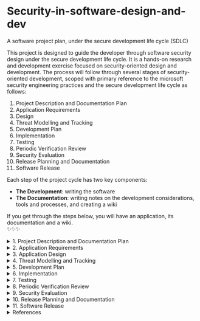 # Security-in-software-design-and-dev
A software project plan, under the secure development life cycle (SDLC)

This project is designed to guide the developer through software security design under the secure development life cycle. It is a hands-on research and development exercise focused on security-oriented design and development. The process will follow through several stages of security-oriented development, scoped with primary reference to the microsoft security engineering practices and the secure development life cycle as follows:
1. Project Description and Documentation Plan 
2. Application Requirements
3. Design 
4. Threat Modelling and Tracking
5. Development Plan
6. Implementation
7. Testing
8. Periodic Verification Review
9. Security Evaluation
10. Release Planning and Documentation
11. Software Release

Each step of the project cycle has two key components:
- **The Development**: writing the software
- **The Documentation**: writing notes on the development considerations, tools and processes, and creating a wiki 

If you get through the steps below, you will have an application, its documentation and a wiki.
</br>
✨✨✨</br>


<details><summary>1. Project Description and Documentation Plan</summary>
<p>       
This section is concerned  with the project definition and setup of a documentation plan. It will include the following steps:</br>
           
- Start a file that will be the main documentation of the application. Include a title and an abstract about the application and then add to the document as you continue through the rest of this guide.</br>          
- Make a duplicate of the above file to be the developer documentation of the project which will include more details such as: the low and high fidelity prototyping and results, interesting errors or findings and other developmental details that can be used for reference about the product’s development history.</br>
- Add to the above documents an 'introduction' section and write a brief description of the project by defining the following items:</br>
           - The name and nature of application to be developed e.g. password manager, social media post reviewer..etc</br>
           - Briefly describe the problem the application being developed will be solving</br>
           - Application name</br>
           - Application type e.g. Java Applet, Browser Extension, Web Application, ..etc</br>
           - Development Tools:</br>
                   -- A listing of selected development language, IDE and any other tools whose relevance is known at this stage.</br>
                   -- This list will grow as the documentation continues throughout the development process.</br>
- Setup a source code management and version control repository ( e.g. GitHub or Subversion) for the project and open an issue list for scheduling the development</br>
- Create a Kanban board for managing the development phases </br>
- Create a README document for tracking details of development changes </br>
- Include in the documentations a quicklink to each of the above and any other workspaces as relevant</br>
</p>
</details>

<details><summary>2. Application Requirements </summary>
<p>
           
This section is concerned  with defining the functional and design requirements of the application and what will be necessary in order to meet those items. Add to the documentation an 'application requirements' section to record each of these:
                      
- Define the functional requirements of the program
- Define the design requirements of the program
- Define security requirements of the program
- Define privacy requirements of the program
</p>
</details>

<details><summary>3. Application Design </summary>
<p>
           
This section is concerned  with establishing the application prototype design. Add to the documentation an 'application design' section and document as you go through each of these:
                      
- Outline the design features to implement in order to meet the functional, design, security and privacy requirements defined earlier
- Create a low fidelity paper prototype of the application as in this example, https://www.youtube.com/watch?v=JMjozqJS44M 
User test the paper prototype and record the findings in the developer documentation according to:</br>
           - Ease of use</br>
           - Ease of taking security actions
- Create a high fidelity mockup of the application
- User test the high fidelity prototype and record the findings according to:</br>
           - Ease of use</br>
           - Ease of taking security actions

</p>
</details>

<details><summary>4. Threat Modelling and Tracking</summary>
<p>
           
This section covers threat modelling of the application, which includes scoping, defining and preparing for threat management in the development process. Add to the documentation a 'threat modelling and tracking' section to record each of these:
- Security and Privacy Requirements:</br>
           - Define the security requirements for your program</br>
           - Define the privacy requirements for your program</br>
- Attack Surface Analysis and Quality Gates(or Bug Bars[https://docs.microsoft.com/en-us/security/sdl/security-bug-bar-sample]):</br>
           - Determine privilege levels for the application and perform an attack surface analysis[https://msdn.microsoft.com/en-us/library/ms972812.aspx]</br>
           - Define levels of security for your program E.g. security[http://msdn.microsoft.com/en-us/library/cc307404.aspx]</br>
           - Define levels of privacy for your program. E.g. privacy[https://msdn.microsoft.com/en-us/library/cc307403.aspx]</br>
- Threat Modeling: </br>
           - Determine which parts of the program need threat modeling and security reviews</br>
           - Create a graphic representation of all the information in the program and how it is connected e.g. using  a data flow diagram (DFD)[http://www.agilemodeling.com/artifacts/dataFlowDiagram.htm].</br>
           - Compile a list of potential vulnerabilities based on a similar program, that could apply to this one</br>
           - Add privilege boundaries to the information diagram based on the quality gates and then categorize the possible threats</br>
           - Examples on threat modelling: SDL threat modeling tool, here[http://www.microsoft.com/en-us/download/details.aspx?id=42518], [http://www.agilemodeling.com/artifacts/securityThreatModel.htm] </br>
- Risk Assessment Plan for Security and Privacy:</br>
           - Determine criteria for assessing and reviewing security of the application</br>
           - Determine criteria for assessing and reviewing security of the application</br>
           - Example: template example[https://msdn.microsoft.com/en-us/library/cc307393.aspx]
- Security Tracking:</br>
           - Define a plan for keeping track of security flaws that may arise throughout the development process e.g. using the github issues feature
</p>
</details>

<details><summary>5. Development Plan</summary>
<p>
           
This section is concerned with defining the project course more specifically with focus on the tools to be used and the specific components to be developed. Add to the documentation a 'Development Plan' section to record each of these:
- Project tools: </br>
           - Compile a comprehensive list of approved tools for the project. Example [https://msdn.microsoft.com/library/cc307395.aspx]. Include tool versions to account for differences between versions e.g. of the same compiler/IDE/etc.</br>
- Deprecated/Unsafe Functions in Project Tools and their alternatives:</br>
           - Identify and list any relevant unsafe or deprecated functions specific to the approved tools. Specify a list of approved alternatives for the project as relevant.</br>
- README Design:</br>
           - List the application components planned for development</br>
           - Specify the tasks involved in development under each component</br>
</p>
</details>

<details><summary>6. Implementation</summary>
<p> 
This section is concerned with the application coding and code documentation. Add to the documentation an 'Implementation' section with these items:
                   
- README:</br>
           - List out the components planned for implementation</br>
           - Under each component:</br>
                     -- Record what tasks are complete after each work period</br>
                     -- Note what is pending at each working period</br>
                     -- Note what each project participant will be handling next</br>
- Code: Write the code and,</br>
           - Document the code process e.g. library decisions, what each section does, etc.. as you go</br>
           - Document the features: requirements, what's implemented and how it works </br>
</p>
</details>

<details><summary>7. Testing</summary>
<p>
           
This section is concerned  with defining and carrying out various tests to keep the security level of the application under development above defined benchmarks. Add to the documentation a 'Testing' section to record each of these:
                              
- Static Analysis:</br>
           - Choose a static analysis tool to use during the development process. Document the tool and use it each time you recompile the code. </br>
           - Document the analysis outcomes after every few tests.</br>
           - Example: Checkstyle for Java [http://eclipse-cs.sourceforge.net/#!/]</br>
- Dynamic Analysis:</br>
           - Choose a dynamic analysis tool and document the choice.</br>
           - Document the analysis outcomes after every few tests.</br>
           - Test the code after every significant change to verify that the program is responding as expected.</br>
- Fuzz Testing </br>
           - Attempt to break or hack into your program using various techniques e.g. focus on the OWASP top 10 vulnerabilities, or run an advanced fuzz test.</br>
           - Document the details of the hacking attempts and the outcomes.</br>
</p>
</details>

<details><summary>8. Periodic Verification Review</summary>
<p>
This section is concerned with periodic reviewing of the application security using the previously set benchmarks as a project security maintenance effort. This part of the exercise is interleaved with the code development. Periodically add to the documentation 'testing' section a continuation on each of these:</br>
           
- Attack Surface Review:Revisit the attack surface of the application including any changes in the approved tools such as updates, patches..etc or any new vulnerabilities reported. </br>
- Periodic Verification: Similarly conduct a periodic review of the application via static analysis, dynamic analysis and fuzz testing.

</p>
</details>

<details><summary>9. Security Evaluation</summary>
<p>          
This section is concerned  with conducting a final security review at the end of application development to help determine the security assurance level of the application before release. Add to the documentation a 'security evaluation' section to record each of the final security review:</br>
           
- Use the established threat model benchmarks together with the static analysis, dynamic analysis and fuzz testing to conduct a final review on the code and document the outcomes.</br>       
- Also run the program as an end user and user test the different features of the program</br>
- Grade the program security with a documentation of reasons. Potential security outcomes may include but are not limited to the following examples from the MSDLC FSR Process[https://docs.microsoft.com/en-us/previous-versions/windows/desktop/cc307420(v=msdn.10)?redirectedfrom=MSDN#EB]: Passed FSR, Passed FSR with exceptions, or FSR with escalation. </br>
</p>
</details>

<details><summary>10. Release Planning and Documentation</summary>
<p>
This section is concerned  with establishing a response protocol for security and privacy issues that may arise once the application is released, and ensuring documentation is complete and ready for release and archiving as needed. Add to the documentation a 'Release Planning' section to record the incident response plan:</br>
           
- Incident Response Plan. Example guides[https://www.microsoft.com/en-us/securityengineering/sdl/practices#practice12]. Specify:</br>
           - A Privacy Escalation Team which may include roles such as: Escalation manager, Legal representative, public relations representative and the security engineer. </br>
           - Contact details that users can reach the team at in case need arises. </br>
           - A standard procedure for incident response. Example[https://msdn.microsoft.com/library/cc307401.aspx]</br>
           
- Review the documentation so far created and revise for release and archiving</br>

</p>
</details>
<details><summary>11. Software Release</summary>
<p>         
This section is concerned  with organizing final documentation, licensing and creating a user guide before application release. Add to the documentation a 'Release' section to record the following:</br>
           
- Compile and package a release version of the program [https://help.github.com/articles/creating-releases/].        
- Create a documentation archive that includes:</br>
           - A summary of features, version number, future development plans</br>
           - A final README with technical notes on the program e.g. specifications for usage environment, how to install/uninstall the program and links to download pages.</br>
           - Include closing thoughts on the outcome of the program including developer notes on challenges, surprises, Important achievements disclaimers/caveats etc</br>
           - A release license or copyright to the work</br>
- Create a Wiki Page for the project. GitHub wiki pages are suggested [https://help.github.com/articles/adding-wiki-pages-via-the-online-interface/]. Include in the wiki a brief user guide and notes on accessibility of the application. Sections may include:</br>
           - Step-by-step guide of how to use the program (easy to follow and illustrated with annotated screenshots)</br>
           - Security and privacy notes, terms of use, caveats and disclaimers related to usage of the software</br>
           - Contact information where the security team can be reached e.g. incase bugs are discovered by users.</br>
</p>
</details>
<details><summary>References </summary>
<p>
           
- Microsoft SDL (https://www.microsoft.com/en-us/securityengineering/sdl/practices)
- OWASP top ten proactive controls (https://owasp.org/www-project-proactive-controls/) 
           
</p>
</details>
